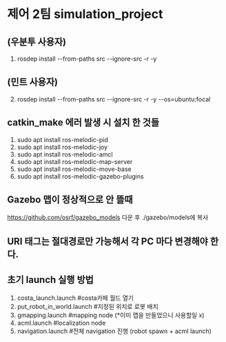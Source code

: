 # 제어 2팀 simulation_project

## (우분투 사용자)

1. rosdep install --from-paths src --ignore-src -r -y

## (민트 사용자)

2. rosdep install --from-paths src --ignore-src -r -y --os=ubuntu:focal

## catkin_make 에러 발생 시 설치 한 것들
1) sudo apt install ros-melodic-pid
2) sudo apt install ros-melodic-joy
3) sudo apt install ros-melodic-amcl
4) sudo apt install ros-melodic-map-server
5) sudo apt install ros-melodic-move-base
6) sudo apt install ros-melodic-gazebo-plugins

## Gazebo 맵이 정상적으로 안 뜰때 
https://github.com/osrf/gazebo_models 다운 후 ./gazebo/models에 복사

## URI 태그는 절대경로만 가능해서 각 PC 마다 변경해야 한다.

## 초기 launch 실행 방법
 1) costa_launch.launch            #costa카페 월드 열기
 2) put_robot_in_world.launch      #지정된 위치로 로봇 배치
 3) gmapping.launch                #mapping node  (*이미 맵을 만들었으니 사용할일 x)
 4) acml.launch                    #localization node 
 5) navigation.launch              #전체 navigation 진행 (robot spawn + acml launch)

 




